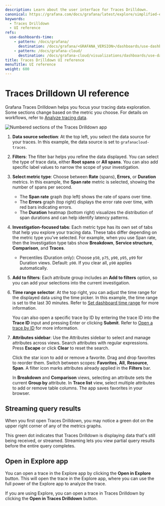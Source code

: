 ```yaml
---
description: Learn about the user interface for Traces Drilldown.
canonical: https://grafana.com/docs/grafana/latest/explore/simplified-exploration/traces/ui-reference/
keywords:
  - Traces Drilldown
  - UI reference
refs:
  use-dashboards-time:
    - pattern: /docs/grafana/
      destination: /docs/grafana/<GRAFANA_VERSION>/dashboards/use-dashboards/#set-dashboard-time-range
    - pattern: /docs/grafana-cloud/
      destination: /docs/grafana-cloud/visualizations/dashboards/use-dashboards/#set-dashboard-time-range
title: Traces Drilldown UI reference
menuTitle: UI reference
weight: 600
---
```


# Traces Drilldown UI reference

Grafana Traces Drilldown helps you focus your tracing data exploration.
Some sections change based on the metric you choose.
For details on workflows, refer to [Analyze tracing data](../investigate/analyze-tracing-data).

![Numbered sections of the Traces Drilldown app](/media/docs/explore-traces/traces-drilldown-screen-ui-oct25.png)

1. **Data source selection**:
   At the top left, you select the data source for your traces. In this example, the data source is set to `grafanacloud-traces`.

1. **Filters**:
   The filter bar helps you refine the data displayed.
   You can select the type of trace data, either **Root spans** or **All spans**. You can also add specific label values to narrow the scope of your investigation.

1. **Select metric type**:
   Choose between **Rate** (spans), **Errors**, or **Duration** metrics. In this example, the **Span rate** metric is selected, showing the number of spans per second.
   - The **Span rate** graph (top left) shows the rate of spans over time.
   - The **Errors** graph (top right) displays the error rate over time, with red bars indicating errors.
   - The **Duration** heatmap (bottom right) visualizes the distribution of span durations and can help identify latency patterns.

1. **Investigation-focused tabs**:
   Each metric type has its own set of tabs that help you explore your tracing data. These tabs differ depending on the metric type you've selected.
   For example, when you use Span rate, then the Investigation type tabs show **Breakdown**, **Service structure**, **Comparison**, and **Traces**.
    - Percentiles (Duration only): Choose `p50`, `p75`, `p90`, `p95`, `p99` for Duration views. Default: `p90`. If you clear all, `p90` applies automatically.

1. **Add to filters**:
   Each attribute group includes an **Add to filters** option, so you can add your selections into the current investigation.

1. **Time range selector**:
   At the top right, you can adjust the time range for the displayed data using the time picker. In this example, the time range is set to the last 30 minutes. Refer to [Set dashboard time range](https://grafana.com/docs/grafana/<GRAFANA_VERSION>/dashboards/use-dashboards/#set-dashboard-time-range) for more information.

   You can also open a specific trace by ID by entering the trace ID into the **Trace ID** input and pressing Enter or clicking **Submit**. Refer to [Open a trace by ID](../investigate/analyze-tracing-data#open-a-trace-by-id) for more information.

1. **Attributes sidebar**:
    Use the Attributes sidebar to select and manage attributes across views. Search attributes with regular expressions. Press **Escape** or click **Clear** to reset the search.

    Click the star icon to add or remove a favorite. Drag and drop favorites to reorder them. Switch between scopes: **Favorites**, **All**, **Resource**, **Span**. A filter icon marks attributes already applied in the **Filters** bar.

    In **Breakdown** and **Comparison** views, selecting an attribute sets the current **Group by** attribute. In **Trace list** view, select multiple attributes to add or remove table columns. The app saves favorites in your browser.

## Streaming query results

When you first open Traces Drilldown, you may notice a green dot on the upper right corner of any of the metrics graphs.

This green dot indicates that Traces Drilldown is displaying data that's still being received, or streamed.
Streaming lets you view partial query results before the entire query completes.

## Open in Explore app

You can open a trace in the Explore app by clicking the **Open in Explore** button.
This will open the trace in the Explore app, where you can use the full power of the Explore app to analyze the trace.

If you are using Explore, you can open a trace in Traces Drilldown by clicking the **Open in Traces Drilldown** button.
